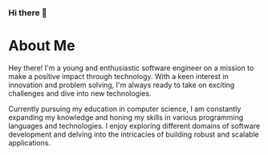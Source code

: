### Hi there 👋

# About Me
Hey there! I'm a young and enthusiastic software engineer on a mission to make a positive impact through technology. With a keen interest in innovation and problem solving, I'm always ready to take on exciting challenges and dive into new technologies.

Currently pursuing my education in computer science, I am constantly expanding my knowledge and honing my skills in various programming languages and technologies. I enjoy exploring different domains of software development and delving into the intricacies of building robust and scalable applications.
